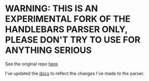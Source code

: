 # WARNING: THIS IS AN EXPERIMENTAL FORK OF THE HANDLEBARS PARSER ONLY, PLEASE DON'T TRY TO USE FOR ANYTHING SERIOUS

See the original repo [here](https://github.com/wycats/handlebars.js).

I've updated the [docs](https://github.com/sclaxton/handlebars.js/blob/master/docs/compiler-api.md#user-content-statements-addendum-sclaxton) to reflect the changes I've made to the parser.
